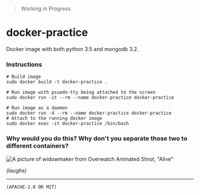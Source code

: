 > Working in Progress

docker-practice
========
Docker image with both python 3.5 and mongodb 3.2.

### Instructions
```shell
# Build image
sudo docker build -t docker-practice .

# Run image with psuedo-tty being attached to the screen
sudo docker run -it --rm --name docker-practice docker-practice

# Run image as a daemon
sudo docker run -d --rm --name docker-practice docker-practice
# Attach to the running docker image
sudo docker exec -it docker-practice /bin/bash
```

### Why would you do this? Why don't you separate those two to different containers?
![A picture of widowmaker from Overwatch Animated Shrot, "Alive"](http://images.akamai.steamusercontent.com/ugc/268348980135500926/EDF216DBB95088C86BD10D01B666E9BD7429D6B0/)

*(laughs)*

--------

`(APACHE-2.0 OR MIT)`
